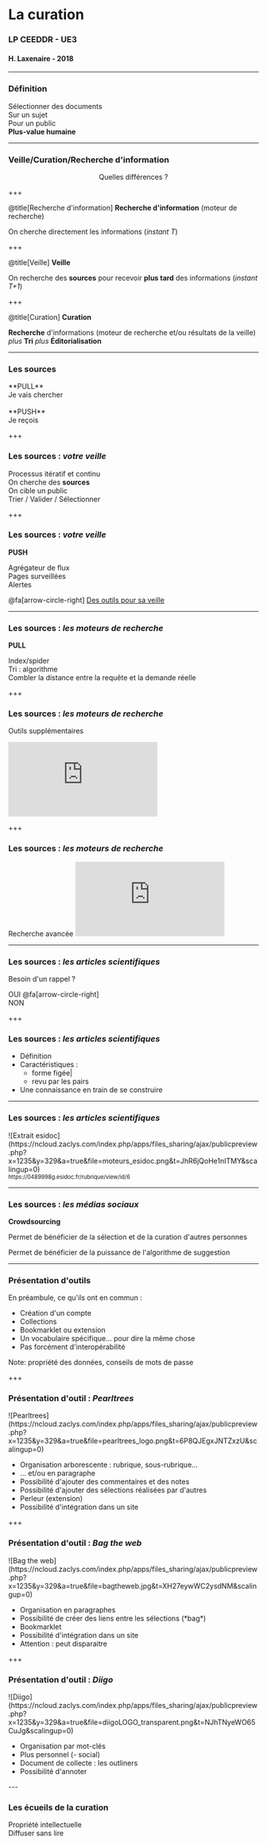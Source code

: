 
<!--Memento-->

<!-- Permet de personnaliser le texte qui apparait dans TOC-->
<!-- @title[titre modifié]-->

<!-- Permet d'avoir un cartouche autour du titre-->
<!--<p><span class="slide-title">JavaScript Block</span></p>-->

<!--permet d'ajouter une icone : https://fontawesome.com/icons?d=gallery-->
<!--@fa[arrows]-->

<!--permet de sauter une ligne-->
<!--<br>-->


# La curation

### LP CEEDDR - UE3 
#### H. Laxenaire - 2018

---

### Définition

Sélectionner des documents  
Sur un sujet  
Pour un public  
**Plus-value humaine**

---
### Veille/Curation/Recherche d'information
<center>Quelles différences ?</center>

+++

@title[Recherche d'information]
**Recherche d'information** (moteur de recherche)

On cherche directement les informations (*instant T*)

+++

@title[Veille]
**Veille** 

On recherche des **sources** pour recevoir **plus tard** des informations 
(*instant T+1*)

+++

@title[Curation]
**Curation**

**Recherche** d'informations (moteur de recherche et/ou résultats de la veille)
*plus* **Tri**
*plus* **Éditorialisation**

---


### Les sources

<div class="centrage">
**PULL**<br>
Je vais chercher<br>
<br>
**PUSH**<br>
Je reçois<br>
</div>

+++

### Les sources : *votre veille*

Processus itératif et continu  
On cherche des **sources**  
On cible un public  
Trier / Valider / Sélectionner

+++

### Les sources : *votre veille*

**PUSH**  

Agrégateur de flux  
Pages surveillées  
Alertes  


@fa[arrow-circle-right]
[Des outils pour sa veille](http://www.bagtheweb.com/b/bIwEu9)

---

### Les sources : *les moteurs de recherche*

**PULL**

Index/spider  
Tri : algorithme  
Combler la distance entre la requête et la demande réelle  

+++

### Les sources : *les moteurs de recherche*

Outils supplémentaires

![Outils](https://ncloud.zaclys.com/index.php/apps/files_sharing/ajax/publicpreview.php?x=1235&y=329&a=true&file=Google_outils.png&t=L59ONLYPxnFME84&scalingup=0)

+++

### Les sources : *les moteurs de recherche*

Recherche avancée
![Recherche experte](https://ncloud.zaclys.com/index.php/apps/files_sharing/ajax/publicpreview.php?x=1235&y=329&a=true&file=Startpage_recherche_avancee.png&t=28pkX5oZxmrEZu8&scalingup=0)


---

### Les sources : *les articles scientifiques*

Besoin d'un rappel ?  

<div class="left">
OUI @fa[arrow-circle-right]
</div>

<div class="right">
NON
</div>

+++

### Les sources : *les articles scientifiques*

- Définition 
- Caractéristiques :
  - forme figée|
  - revu par les pairs
- Une connaissance en train de se construire

--- 
### Les sources : *les articles scientifiques*

<div class="left">
![Extrait esidoc](https://ncloud.zaclys.com/index.php/apps/files_sharing/ajax/publicpreview.php?x=1235&y=329&a=true&file=moteurs_esidoc.png&t=JhR6jQoHe1nITMY&scalingup=0)
</div>
<div class="right">
<span style="font-size: 0.8em">https://0489998g.esidoc.fr/rubrique/view/id/6</span>
</div>

---

### Les sources : *les médias sociaux*

**Crowdsourcing**

Permet de bénéficier de la sélection et de la curation d'autres personnes  
<!--Ex. Pearltrees-->
Permet de bénéficier de la puissance de l'algorithme de suggestion  
<!--Ex. Pinterest-->

---

### Présentation d'outils

En préambule, ce qu'ils ont en commun :   
- Création d'un compte
- Collections
- Bookmarklet ou extension
- Un vocabulaire spécifique... pour dire la même chose
- Pas forcément d'interopérabilité

Note: propriété des données, conseils de mots de passe

+++

### Présentation d'outil : *Pearltrees*

<div class="left">
![Pearltrees](https://ncloud.zaclys.com/index.php/apps/files_sharing/ajax/publicpreview.php?x=1235&y=329&a=true&file=pearltrees_logo.png&t=6P8QJEgxJNTZxzU&scalingup=0)
</div>

<div class="right">
    <ul>
        <li>Organisation arborescente : rubrique, sous-rubrique...</li> 
        <li>... et/ou en paragraphe</li>  
        <li>Possibilité d'ajouter des commentaires et des notes</li>
        <li>Possibilité d'ajouter des sélections réalisées par d'autres</li>
        <li>Perleur (extension)</li>
        <li>Possibilité d'intégration dans un site</li>
    </ul>
</div>



+++

### Présentation d'outil : *Bag the web*

<div class="left">
![Bag the web](https://ncloud.zaclys.com/index.php/apps/files_sharing/ajax/publicpreview.php?x=1235&y=329&a=true&file=bagtheweb.jpg&t=XH27eywWC2ysdNM&scalingup=0)
</div>
<div class="right">
    <ul>
        <li>Organisation en paragraphes</li>
        <li>Possibilité de créer des liens entre les sélections (*bag*)</li> 
        <li>Bookmarklet</li>  
        <li>Possibilité d'intégration dans un site</li> 
        <li>Attention : peut disparaitre</li>
    </ul>
</div>

+++

### Présentation d'outil : *Diigo*

<div class="left">
![Diigo](https://ncloud.zaclys.com/index.php/apps/files_sharing/ajax/publicpreview.php?x=1235&y=329&a=true&file=diigoLOGO_transparent.png&t=NJhTNyeWO65CuJg&scalingup=0)
</div>

<div class="right">
    <ul>
        <li>Organisation par mot-clés</li>
        <li>Plus personnel (- social)</li>  
        <li>Document de collecte : les outliners</li>
        <li>Possibilité d'annoter</li>
    </ul>
</div>
---

### Les écueils de la curation

Propriété intellectuelle  
Diffuser sans lire  
















